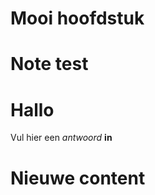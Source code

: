 # Mooi hoofdstuk

<Note title="test">
  
# Note test

</Note>

<ShortExercise id="OGxMocETugk54QBqIrDP" title="korte opdracht">
  
  # Hallo
  
  Vul hier een *antwoord* **in**
  
</ShortExercise>


# Nieuwe content
